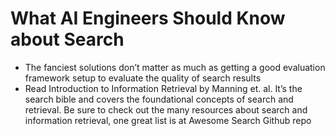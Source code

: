 # What AI Engineers Should Know about Search
- The fanciest solutions don’t matter as much as getting a good evaluation framework setup to evaluate the quality of search results
- Read Introduction to Information Retrieval by Manning et. al. It’s the search bible and covers the foundational concepts of search and retrieval. Be sure to check out the many resources about search and information retrieval, one great list is at Awesome Search Github repo
